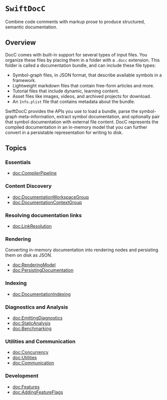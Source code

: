 # ``SwiftDocC``

Combine code comments with markup prose to produce structured, semantic documentation.

## Overview

DocC comes with built-in support for several types of input files. You organize these files by placing them in a folder with a `.docc` extension. This folder is called a documentation bundle, and can include these file types:
 
 - Symbol-graph files, in JSON format, that describe available symbols in a framework.
 - Lightweight markdown files that contain free-form articles and more.
 - Tutorial files that include dynamic, learning content.
 - Asset files like images, videos, and archived projects for download.
 - An `Info.plist` file that contains metadata about the bundle.

SwiftDocC provides the APIs you use to load a bundle, parse the symbol-graph meta-information, extract symbol documentation, and optionally pair that symbol documentation with external file content. DocC represents the compiled documentation in an in-memory model that you can further convert in a persistable representation for writing to disk.

## Topics 

### Essentials

- <doc:CompilerPipeline>

### Content Discovery

- <doc:DocumentationWorkspaceGroup>
- <doc:DocumentationContextGroup>

### Resolving documentation links

- <doc:LinkResolution>

### Rendering
Converting in-memory documentation into rendering nodes and persisting them on disk as JSON.

- <doc:RenderingModel>
- <doc:PersistingDocumentation>

### Indexing

- <doc:DocumentationIndexing>

### Diagnostics and Analysis

- <doc:EmittingDiagnostics>
- <doc:StaticAnalysis>
- <doc:Benchmarking>

### Utilities and Communication

- <doc:Concurrency>
- <doc:Utilities>
- <doc:Communication>

### Development

- <doc:Features>
- <doc:AddingFeatureFlags>

<!-- Copyright (c) 2021-2024 Apple Inc and the Swift Project authors. All Rights Reserved. -->

